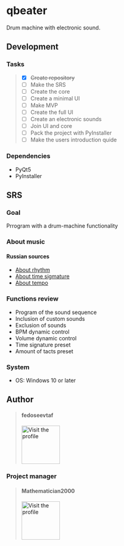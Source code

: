 # qbeater

Drum machine with electronic sound.

## Development

### Tasks

> - [X] ~~Create repository~~ 
> - [ ] Make the SRS
> - [ ] Create the core
> - [ ] Create a minimal UI
> - [ ] Make MVP
> - [ ] Create the full UI
> - [ ] Create an electronic sounds
> - [ ] Join UI and core
> - [ ] Pack the project with PyInstaller
> - [ ] Make the users introduction quide

### Dependencies

- PyQt5
- PyInstaller

## SRS

### Goal

Prrogram with a drum-machine functionality

### About music

#### Russian sources

- [About rhythm](https://muz-teoretik.ru/ritm-i-metr-v-muzyke-chto-eto-takoe-i-zachem-oni-nuzhny/)
- [About time sigmature](https://muz-teoretik.ru/muzykalnyj-razmer/)
- [About tempo](https://muz-teoretik.ru/tempy-v-muzyke/)

### Functions review

- Program of the sound sequence
- Inclusion of custom sounds
- Exclusion of sounds
- BPM dynamic control
- Volume dynamic control
- Time signature preset
- Amount of tacts preset

### System

- OS: Windows 10 or later

## Author

> #### fedoseevtaf
> 
> [<img src='https://avatars.githubusercontent.com/u/76451152?s=400&u=695dc1d0ea82249a7418ae64f3554d6c77c10f09&v=4' alt='Visit the profile' width='100' height='100'/>](https://github.com/fedoseevtaf)

### Project manager

> #### Mathematician2000
>
>[<img src='https://avatars.githubusercontent.com/u/43710527?v=4' alt='Visit the profile' width='100' height='100'/>](https://github.com/Mathematician2000)
